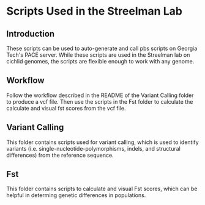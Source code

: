 # Scripts Used in the Streelman Lab
## Introduction
These scripts can be used to auto-generate and call pbs scripts on Georgia Tech's PACE server. While these scripts are used in the Streelman lab on cichlid genomes, the scripts are flexible enough to work with any genome.

## Workflow
Follow the workflow described in the README of the Variant Calling folder to produce a vcf file. Then use the scripts in the Fst folder to calculate the calculate and visual fst scores from the vcf file.

## Variant Calling
This folder contains scripts used for variant calling, which is used to identify variants (i.e. single-nucleotide-polymorphisms, indels, and structural differences) from the reference sequence.

## Fst
This folder contains scripts to calculate and visual Fst scores, which can be helpful in determing genetic differences in populations.

